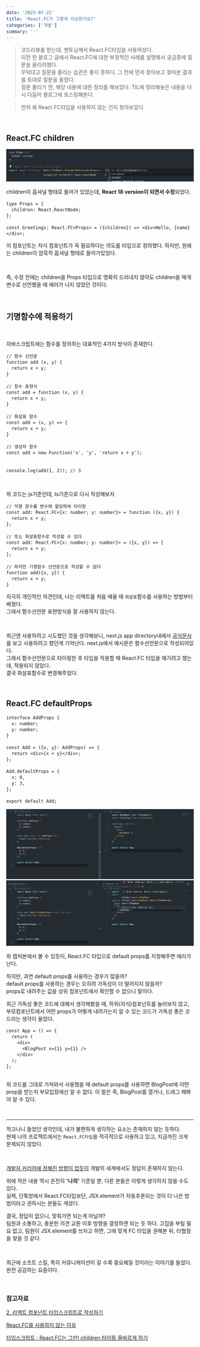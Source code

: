 ```yaml
---
date: '2023-07-22'
title: 'React.FC가 그렇게 이상한가요?'
categories: ['개발']
summary: '-'
---
```


> 코드리뷰를 받는데, 멘토님께서 React.FC타입을 사용하셨다.  
> 이전 한 블로그 글에서 React.FC에 대한 부정적인 사례를 설명해서 궁금증에 질문을 올리려했다.  
> 무턱대고 질문을 올리는 습관은 좋지 못하다. 그 전에 먼저 찾아보고 찾아본 결과를 토대로 질문을 올렸다.  
> 질문 올리기 전, 해당 내용에 대한 정리를 해보았다. TIL에 정리해놓은 내용을 다시 다듬어 블로그에 포스팅해본다.

> 먼저 왜 React.FC타입을 사용하지 않는 건지 찾아보았다.

<br>

## React.FC children

![React.FC type have note children](./React.FC-chilren-default.png)

children이 옵셔널 형태로 들어가 있었는데, **React 18 version이 되면서 수정**되었다.

```TSX
type Props = {
  children: React.ReactNode;
};

const Greetings: React.FC<Props> = ({children}) => <div>Hello, {name}</div>;
```

이 컴포넌트는 자식 컴포넌트가 꼭 필요하다는 의도를 타입으로 정의했다. 하지만, 원래는 children이 암묵적 옵셔널 형태로 들어가있었다.

<br>

즉, 수정 전에는 children을 Props 타입으로 명확히 드러내지 않아도 children을 매개변수로 선언했을 때 에러가 나지 않았던 것이다.

<br>

## 기명함수에 적용하기

<br>

자바스크립트에는 함수를 정의하는 대표적인 4가지 방식이 존재한다.

```JS
// 함수 선언문
function add (x, y) {
  return x + y;
}

// 함수 표현식
const add = function (x, y) {
  return x + y;
}

// 화살표 함수
const add = (x, y) => {
  return x + y;
}

// 생성자 함수
const add = new Function('x', 'y', 'return x + y');


console.log(add(1, 2)); // 3
```

<br>

위 코드는 js기준인데, ts기준으로 다시 작성해보자

```TS
// 익명 함수를 변수에 할당하여 타이핑
const add: React.FC<{x: number; y: number}> = function ({x, y}) {
  return x + y;
};

// 또는 화살표함수로 작성할 수 있다
const add: React.FC<{x: number; y: number}> = ({x, y}) => {
  return x + y;
};

// 하지만 기명함수 선언문으로 작성할 수 없다
function add({x, y}) {
  return x + y;
}
```

지극히 개인적인 의견인데, 나는 리액트를 처음 배울 때 `화살표`함수를 사용하는 방법부터 배웠다.  
그래서 함수선언문 표현방식을 잘 사용하지 않는다.

<br>

최근엔 사용하려고 시도했던 것을 생각해보니, next.js app directory내에서 [공식문서](https://nextjs.org/docs/pages/building-your-application/routing/api-routes)를 보고 사용하려고 했던게 기억난다. next.js에서 예시문은 함수선언문으로 작성되어있다.  
그래서 함수선언문으로 타이핑한 후 타입을 적용할 때 React.FC 타입을 매기려고 했는데, 적용되지 않았다.  
결국 화살표함수로 변경해주었다.

<br>

## React.FC defaultProps

```TSX
interface AddProps {
  x: number;
  y: number;
}

const Add = ({x, y}: AddProps) => {
  return <div>{x + y}</div>;
};

Add.defaultProps = {
  x: 0,
  y: 3,
};

export default Add;
```

![JSX.element 타입일 때](./default-props-1.png)
![React.FC 타입일 때](./default-props-2.png)

위 캡처본에서 볼 수 있듯이, React.FC 타입으로 default props를 지정해주면 에러가 난다.

하지만, 과연 default props를 사용하는 경우가 많을까?  
default props를 사용하는 경우는 오히려 가독성이 더 떨어지지 않을까?  
props로 내려주는 값을 상위 컴포넌트에서 확인할 수 없으니 말이다.

최근 가독성 좋은 코드에 대해서 생각해봤을 때, 하위(자식)컴포넌트를 눌러보지 않고, 부모컴포넌트에서 어떤 props가 어떻게 내려가는지 알 수 있는 코드가 가독성 좋은 코드라는 생각이 들었다.

```TSX
const App = () => {
  return (
    <div>
      <BlogPost x={1} y={1} />
    </div>
  );
};


```

위 코드를 그대로 가져와서 사용했을 때 default props를 사용하면 BlogPost에 어떤 prop을 받는지 부모입장에선 알 수 없다.
이 말은 즉, BlogPost를 열거나, 드래그 해봐야 알 수 있다.

<br>

---

적고나니 들었던 생각인데, 내가 불편하게 생각하는 요소는 존재하지 않는 듯하다.  
현재 나의 프로젝트에서는 `React.FC타입`을 적극적으로 사용하고 있고, 지금까진 크게 문제되지 않았다.

<br>

[개발자 커리어에 정해진 방향이 없듯이](https://geuni620.github.io/blog/2023/5/20/%EA%B0%9C%EB%B0%9C%EC%9E%90%EC%9D%98_%EC%BB%A4%EB%A6%AC%EC%96%B4/) 개발의 세계에서도 정답이 존재하지 않는다.

위에 적은 내용 역시 온전히 **'나의'** 기준일 뿐, 다른 분들은 이렇게 생각하지 않을 수도 있다.  
실제, 단톡방에서 React.FC타입보단, JSX.element가 자동추론되는 것이 더 나은 방법이라고 권하시는 분들도 계셨다.

결국, 정답이 없으니, 맞춰가면 되는게 아닐까?  
팀원과 소통하고, 충분한 의견 교환 이후 방향을 결정하면 되는 듯 하다.
고집을 부릴 필요 없고, 팀원이 JSX.element를 쓰자고 하면, 그에 맞게 FC 타입을 권해본 뒤, 타협점을 찾을 것 같다.

<br>

최근에 소프트 스킬, 특히 커뮤니케이션이 갈 수록 중요해질 것이라는 이야기를 들었다.  
완전 공감하는 요즘이다.

<br>

### 참고자료

[2. 리액트 컴포넌트 타입스크립트로 작성하기](https://react.vlpt.us/using-typescript/02-ts-react-basic.html)

[React.FC를 사용하지 않는 이유](https://yceffort.kr/2022/03/dont-use-react-fc)

[타입스크립트 : React.FC는 그만! children 타이핑 올바르게 하기](https://itchallenger.tistory.com/641)
